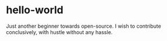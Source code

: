 # hello-world
Just another beginner towards open-source. I wish to contribute conclusively, with hustle without any hassle.
